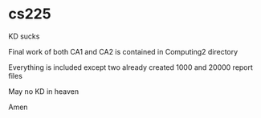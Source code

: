 # cs225
KD sucks

Final work of both CA1 and CA2 is contained in Computing2 directory

Everything is included except two already created 1000 and 20000 report files

May no KD in heaven

Amen
